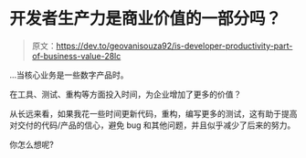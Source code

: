 # 开发者生产力是商业价值的一部分吗？

> 原文：<https://dev.to/geovanisouza92/is-developer-productivity-part-of-business-value-28lc>

...当核心业务是一些数字产品时。

在工具、测试、重构等方面投入时间，为企业增加了更多的价值？

从长远来看，如果我花一些时间更新代码，重构，编写更多的测试，这有助于提高对交付的代码/产品的信心，避免 bug 和其他问题，并且似乎减少了后来的努力。

你怎么想呢?